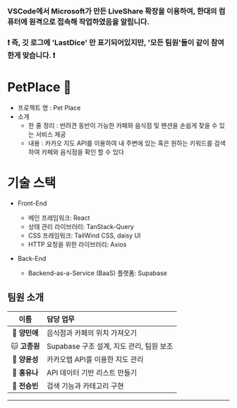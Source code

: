 ###  VSCode에서 Microsoft가 만든 LiveShare 확장을 이용하여, 한대의 컴퓨터에 원격으로 접속해 작업하였음을 알립니다.
### ❗️ 즉, 깃 로그에 'LastDice' 만 표기되어있지만, '모든 팀원'들이 같이 참여한게 맞습니다. ❗️

# PetPlace 🐶
- 프로젝트 명 : Pet Place
- 소개
    - 한 줄 정리 : 반려견 동반이 가능한 카페와 음식점 및 펜션을 손쉽게 찾을 수 있는 서비스 제공
    - 내용 : 카카오 지도 API를 이용하여 내 주변에 있는 혹은 원하는 키워드를 검색하여 카페와 음식점을 확인 할 수 있다
 
# 기술 스택
- Front-End
  - 메인 프레임워크: React
  - 상태 관리 라이브러리: TanStack-Query
  - CSS 프레임워크: TailWind CSS, daisy UI
  - HTTP 요청을 위한 라이브러리: Axios
  
- Back-End
  - Backend-as-a-Service (BaaS) 플랫폼: Supabase
 
## 팀원 소개

| 이름 | 담당 업무 |
| :---: | :--- |
| 🐶 **양민애** | 음식점과 카페의 위치 가져오기 |
| 🐱 **고종원** | Supabase 구조 설계, 지도 관리, 팀원 보조 |
| 🦊 **양윤성** | 카카오맵 API를 이용한 지도 관리 |
| 🐬 **홍유나** | API 데이터 기반 리스트 만들기 |
| 🐰 **전승빈** | 검색 기능과 카테고리 구현 |

---
